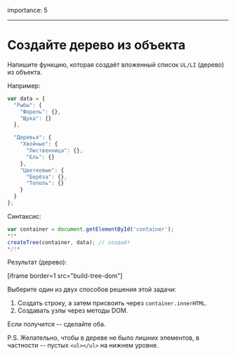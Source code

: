 importance: 5

---

# Создайте дерево из объекта

Напишите функцию, которая создаёт вложенный список `UL/LI` (дерево) из объекта.

Например:

```js
var data = {
  "Рыбы": {
    "Форель": {},
    "Щука": {}
  },

  "Деревья": {
    "Хвойные": {
      "Лиственница": {},
      "Ель": {}
    },
    "Цветковые": {
      "Берёза": {},
      "Тополь": {}
    }
  }
};
```

Синтаксис:

```js
var container = document.getElementById('container');
*!*
createTree(container, data); // создаёт
*/!*
```

Результат (дерево):

[iframe border=1 src="build-tree-dom"]

Выберите один из двух способов решения этой задачи:

1. Создать строку, а затем присвоить через `container.innerHTML`.
2. Создавать узлы через методы DOM.

Если получится -- сделайте оба.

P.S. Желательно, чтобы в дереве не было лишних элементов, в частности -- пустых `<ul></ul>` на нижнем уровне.
